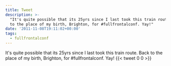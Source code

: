 ```yaml
---
title: Tweet
description: >-
  "It's quite possible that its 25yrs since I last took this train route. Back
  to the place of my birth, Brighton, for #fullfrontalconf. Yay!"
date: '2011-11-08T19:11:02+00:00'
tags:
  - fullfrontalconf
---
```

It's quite possible that its 25yrs since I last took this train route. Back to the place of my birth, Brighton, for #fullfrontalconf. Yay!
      {{< tweet 0 0 >}}
    
